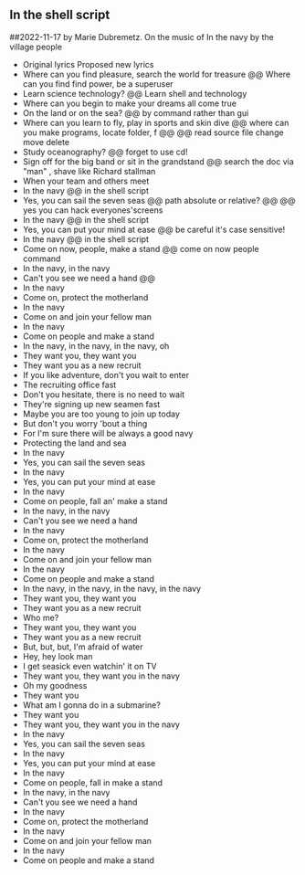 ## In the shell script
##2022-11-17 by Marie Dubremetz. On the music of In the navy by the village people

- Original lyrics Proposed new lyrics
- Where can you find pleasure, search the world for treasure @@  Where can you find find power, be a superuser
- Learn science technology? @@  Learn shell and technology
- Where can you begin to make your dreams all come true
- On the land or on the sea? @@ by command rather than gui
- Where can you learn to fly, play in sports and skin dive @@ where can you make programs, locate folder, f @@  @@ read source file change move delete
- Study oceanography? @@ forget to use cd!
- Sign off for the big band or sit in the grandstand @@ search the doc via "man" , shave like Richard stallman
- When your team and others meet
- In the navy @@ in the shell script
- Yes, you can sail the seven seas @@  path absolute or relative? @@  @@ yes you can hack everyones'screens
- In the navy @@ in the shell script
- Yes, you can put your mind at ease @@ be careful it's case sensitive!
- In the navy @@ in the shell script
- Come on now, people, make a stand @@  come on now people  command
- In the navy, in the navy
- Can't you see we need a hand @@ 
- In the navy
- Come on, protect the motherland
- In the navy
- Come on and join your fellow man
- In the navy
- Come on people and make a stand
- In the navy, in the navy, in the navy, oh
- They want you, they want you
- They want you as a new recruit
- If you like adventure, don't you wait to enter
- The recruiting office fast
- Don't you hesitate, there is no need to wait
- They're signing up new seamen fast
- Maybe you are too young to join up today
- But don't you worry 'bout a thing
- For I'm sure there will be always a good navy
- Protecting the land and sea
- In the navy
- Yes, you can sail the seven seas
- In the navy
- Yes, you can put your mind at ease
- In the navy
- Come on people, fall an' make a stand
- In the navy, in the navy
- Can't you see we need a hand
- In the navy
- Come on, protect the motherland
- In the navy
- Come on and join your fellow man
- In the navy
- Come on people and make a stand
- In the navy, in the navy, in the navy, in the navy
- They want you, they want you
- They want you as a new recruit
- Who me?
- They want you, they want you
- They want you as a new recruit
- But, but, but, I'm afraid of water
- Hey, hey look man
- I get seasick even watchin' it on TV
- They want you, they want you in the navy
- Oh my goodness
- They want you
- What am I gonna do in a submarine?
- They want you
- They want you, they want you in the navy
- In the navy
- Yes, you can sail the seven seas
- In the navy
- Yes, you can put your mind at ease
- In the navy
- Come on people, fall in make a stand
- In the navy, in the navy
- Can't you see we need a hand
- In the navy
- Come on, protect the motherland
- In the navy
- Come on and join your fellow man
- In the navy
- Come on people and make a stand
